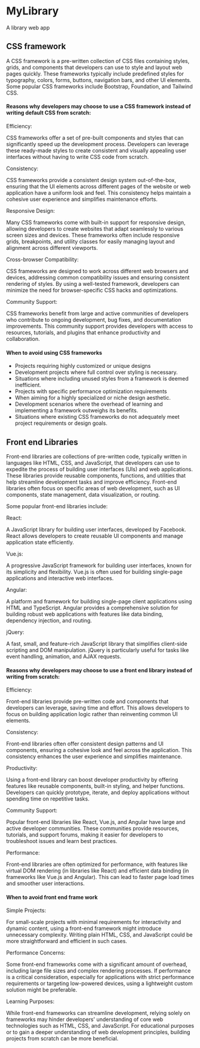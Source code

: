 # MyLibrary
A library web app 

## CSS framework

A CSS framework is a pre-written collection of CSS files containing styles, grids, and components that developers can use to style and layout web pages quickly. These frameworks typically include predefined styles for typography, colors, forms, buttons, navigation bars, and other UI elements. Some popular CSS frameworks include Bootstrap, Foundation, and Tailwind CSS.

#### Reasons why developers may choose to use a CSS framework instead of writing default CSS from scratch:

Efficiency:

CSS frameworks offer a set of pre-built components and styles that can significantly speed up the development process. Developers can leverage these ready-made styles to create consistent and visually appealing user interfaces without having to write CSS code from scratch.

Consistency:

CSS frameworks provide a consistent design system out-of-the-box, ensuring that the UI elements across different pages of the website or web application have a uniform look and feel. This consistency helps maintain a cohesive user experience and simplifies maintenance efforts.

Responsive Design:

Many CSS frameworks come with built-in support for responsive design, allowing developers to create websites that adapt seamlessly to various screen sizes and devices. These frameworks often include responsive grids, breakpoints, and utility classes for easily managing layout and alignment across different viewports.

Cross-browser Compatibility:

CSS frameworks are designed to work across different web browsers and devices, addressing common compatibility issues and ensuring consistent rendering of styles. By using a well-tested framework, developers can minimize the need for browser-specific CSS hacks and optimizations.

Community Support:

CSS frameworks benefit from large and active communities of developers who contribute to ongoing development, bug fixes, and documentation improvements. This community support provides developers with access to resources, tutorials, and plugins that enhance productivity and collaboration.

#### When to avoid using CSS frameworks
* Projects requiring highly customized or unique designs
* Development projects where full control over styling is necessary.
* Situations where including unused styles from a framework is deemed inefficient.
* Projects with specific performance optimization requirements
* When aiming for a highly specialized or niche design aesthetic.
* Development scenarios where the overhead of learning and implementing a framework outweighs its benefits.
* Situations where existing CSS frameworks do not adequately meet project requirements or design goals.

## Front end Libraries 

Front-end libraries are collections of pre-written code, typically written in languages like HTML, CSS, and JavaScript, that developers can use to expedite the process of building user interfaces (UIs) and web applications. These libraries provide reusable components, functions, and utilities that help streamline development tasks and improve efficiency. Front-end libraries often focus on specific areas of web development, such as UI components, state management, data visualization, or routing.

Some popular front-end libraries include:

React: 

A JavaScript library for building user interfaces, developed by Facebook. React allows developers to create reusable UI components and manage application state efficiently.

Vue.js: 

A progressive JavaScript framework for building user interfaces, known for its simplicity and flexibility. Vue.js is often used for building single-page applications and interactive web interfaces.

Angular: 

A platform and framework for building single-page client applications using HTML and TypeScript. Angular provides a comprehensive solution for building robust web applications with features like data binding, dependency injection, and routing.

jQuery: 

A fast, small, and feature-rich JavaScript library that simplifies client-side scripting and DOM manipulation. jQuery is particularly useful for tasks like event handling, animation, and AJAX requests.

#### Reasons why developers may choose to use a front end library instead of writing from scratch:

Efficiency: 

Front-end libraries provide pre-written code and components that developers can leverage, saving time and effort. This allows developers to focus on building application logic rather than reinventing common UI elements.

Consistency: 

Front-end libraries often offer consistent design patterns and UI components, ensuring a cohesive look and feel across the application. This consistency enhances the user experience and simplifies maintenance.

Productivity: 

Using a front-end library can boost developer productivity by offering features like reusable components, built-in styling, and helper functions. Developers can quickly prototype, iterate, and deploy applications without spending time on repetitive tasks.

Community Support: 

Popular front-end libraries like React, Vue.js, and Angular have large and active developer communities. These communities provide resources, tutorials, and support forums, making it easier for developers to troubleshoot issues and learn best practices.

Performance: 

Front-end libraries are often optimized for performance, with features like virtual DOM rendering (in libraries like React) and efficient data binding (in frameworks like Vue.js and Angular). This can lead to faster page load times and smoother user interactions.

#### When to avoid front end frame work

Simple Projects:

For small-scale projects with minimal requirements for interactivity and dynamic content, using a front-end framework might introduce unnecessary complexity. Writing plain HTML, CSS, and JavaScript could be more straightforward and efficient in such cases.

Performance Concerns:

Some front-end frameworks come with a significant amount of overhead, including large file sizes and complex rendering processes. If performance is a critical consideration, especially for applications with strict performance requirements or targeting low-powered devices, using a lightweight custom solution might be preferable.

Learning Purposes:

While front-end frameworks can streamline development, relying solely on frameworks may hinder developers' understanding of core web technologies such as HTML, CSS, and JavaScript. For educational purposes or to gain a deeper understanding of web development principles, building projects from scratch can be more beneficial.




